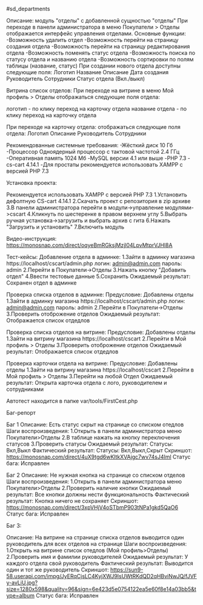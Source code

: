 #sd_departments

Описание: модуль "отделы" с добавленной сущностью "отделы"
При переходе в панели администратора в меню Покупатели > Отделы отображается интерфейс управления отделами. Основные функции:
-Возможность удалить отдел
-Возможность перейти на страницу создания отдела
-Возможность перейти на страницу редактирования отдела
-Возможность поменять статус отдела 
-Возможность поиска по статусу отдела и названию отдела
-Возможность сортировки по полям таблицы (название, статус)
При создании нового отдела доступны следующие поля:
Логотип
Название
Описание
Дата создания
Руководитель
Сотрудники
Статус отдела (Вкл./выкл)

Витрина список отделов:
При переходе на витрине в меню Мой профиль > Отделы отображаться следующие поля отдела:

логотип - по клику переход на карточку отдела
название отдела - по клику переход на карточку отдела

При переходе на карточку отдела: отображаться следующие поля отдела:
Логотип
Описание
Руководитель
Сотрудники

Рекомендованные системные требования:
-Жёсткий диск 10 Гб
-Процессор Одноядерный процессор с тактовой частотой 2.4 ГГц
-Оперативная память 1024 Мб
-MySQL версии 4.1 или выше
-PHP 7.3
-cs-cart 4.14.1
-Для простаты рекомендуется использовать XAMPP с версией PHP 7.3

Установка проекта:

Рекомендуется использовать XAMPP с версией PHP 7.3
1.Установить дефолтную CS-cart 4.14.1
2.Скачать проект с репозитория в zip архиве
3.В панели администратора перейти в модули->управление модулями->cscart
4.Кликнуть по шестеренке в правом верхнем углу
5.Выбрать ручная установка->загрузить и выбрать архив с гита
6.Нажать "Загрузить и установить"
7.Включить модуль

Видео-инструкция:
https://monosnap.com/direct/oqyeBmRGksjMzjl04LpvMtprVJHl8A

Тест-кейсы:
Добавление отдела в админке:
1.Зайти в админку магазина https://localhost/cscart/admin.php логин: admin@admin.com пароль: admin
2.Перейти в Покупатели->Отделы
3.Нажать кнопку "Добавить отдел"
4.Ввести тестовые данные
5.Сохранить
Ожидаемый результат:
Сохранен отдел в админке

Проверка списка отделов в админке:
Предусловие: Добавлены отделы
1.Зайти в админку магазина https://localhost/cscart/admin.php логин: admin@admin.com пароль: admin
2.Перейти в Покупатели->Отделы
3.Проверить отоброжение отделов
Ожидаемый результат:
Отображается список отдедлов

Проверка списка отделов на витрине:
Предусловие: Добавлены отделы
1.Зайти на витрину магазина https://localhost/cscart
2.Перейти в Мой профиль > Отделы
3.Проверить отоброжение отделов
Ожидаемый результат:
Отображается список отдедлов

Проверка карточки отдела на витрине:
Предусловие: Добавлены отделы
1.Зайти на витрину магазина https://localhost/cscart
2.Перейти в Мой профиль > Отделы
3.Перейти на любой Отдел
Ожидаемый результат:
Открыта карточка отдела с лого, руководителем и сотрудниками

Автотест находится в папке var/tools/FirstCest.php

Баг-репорт

Баг 1
Описание:
Есть статус скрыт на странице со списком отедлов
Шаги воспроизведения:
1.Открыть в панели администратора меню Покупатели>Отделы
2.В таблице нажать на кнопку переключения статусов
3.Проверить статусы
Ожидаемый результат:
Статусы: Вкл,Выкл
Фактический результат:
Статусы: Вкл,Выкл,Скрыт
Скриншот:
https://monosnap.com/direct/4uX9tgd6wKltkXVAjgc7wv74sJ4Iml
Статус бага: Исправлен

Баг 2
Описание:
Не нужная кнопка на странице со списком отделов
Шаги воспроизведения:
1.Открыть в панели администратора меню Покупатели>Отделы
2.Проверить наличие кнопки
Ожидаемый результат:
Все кнопки должны нести функциональность
Фактический результат:
Кнопка ничего не сохраняет
Скриншот:
https://monosnap.com/direct/3xpVHjV4oSTbmP903tNPa1gkd5QaO6
Статус бага: Исправлен

Баг 3:

Описание:
На витрине на странице списка отделов выводится один руководитель для всех отделов на странице
Шаги воспроизведения:
1.Открыть на витрине список отедлов (Мой профиль>Отделы)
2.Проверить имя и фамилии руководителей
Ожидаемый результат:
У каждого отдела свой руководитель
Фактический результат:
Выводится один и тот же руководитель
Скриншот:
https://sun9-58.userapi.com/impg/JyERqCjsLC4KyjXWJ9IsUWtRKdQD2qHBviNwJQ/fJVFy-avLiU.jpg?size=1280x598&quality=96&sign=6e423d5e0754122ea5e60f8e14a03bb5&type=album
Статус бага: Исправлен

